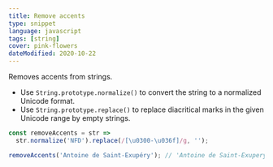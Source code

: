 ```yaml
---
title: Remove accents
type: snippet
language: javascript
tags: [string]
cover: pink-flowers
dateModified: 2020-10-22
---
```


Removes accents from strings.

- Use `String.prototype.normalize()` to convert the string to a normalized Unicode format.
- Use `String.prototype.replace()` to replace diacritical marks in the given Unicode range by empty strings.

```js
const removeAccents = str =>
  str.normalize('NFD').replace(/[\u0300-\u036f]/g, '');

removeAccents('Antoine de Saint-Exupéry'); // 'Antoine de Saint-Exupery'
```
